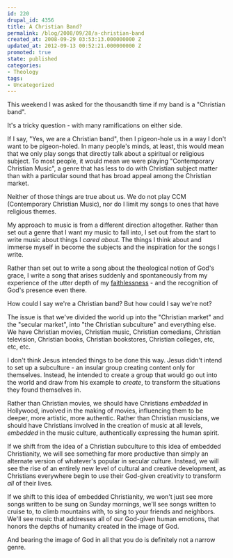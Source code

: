 ```yaml
---
id: 220
drupal_id: 4356
title: A Christian Band?
permalink: /blog/2008/09/28/a-christian-band
created_at: 2008-09-29 03:53:13.000000000 Z
updated_at: 2012-09-13 00:52:21.000000000 Z
promoted: true
state: published
categories:
- Theology
tags:
- Uncategorized
---
```

This weekend I was asked for the thousandth time if my band is a "Christian band".

It's a tricky question - with many ramifications on either side.

If I say, "Yes, we are a Christian band", then I pigeon-hole us in a way I don't want to be pigeon-holed. In many people's minds, at least, this would mean that we only play songs that directly talk about a spiritual or religious subject. To most people, it would mean we were playing "Contemporary Christian Music", a genre that has less to do with Christian subject matter than with a particular sound that has broad appeal among the Christian market.

Neither of those things are true about us. We do not play CCM (Contemporary Christian Music), nor do I limit my songs to ones that have religious themes.

My approach to music is from a different direction altogether. Rather than set out a genre that I want my music to fall into, I set out from the start to write music about things I <em>cared about</em>. The things I think about and immerse myself in become the subjects and the inspiration for the songs I write.

Rather than set out to write a song about the theological notion of God's grace, I write a song that arises suddenly and spontaneously from my experience of the utter depth of my <a title="Unfaithful" href="http://www.reddingbrothers.com/music">faithlessness</a> - and the recognition of God's presence even there.

How could I say we're a Christian band? But how could I say we're not?

The issue is that we've divided the world up into the "Christian market" and the "secular market", into "the Christian subculture" and everything else. We have Christian movies, Christian music, Christian comedians, Christian television, Christian books, Christian bookstores, Christian colleges, etc, etc, etc.

I don't think Jesus intended things to be done this way. Jesus didn't intend to set up a subculture - an insular group creating content only for themselves. Instead, he intended to create a group that would go out into the world and draw from his example to <em>create</em>, to transform the situations they found themselves in.

Rather than Christian movies, we should have Christians <em>embedded</em> in Hollywood, involved in the making of movies, influencing them to be deeper, more artistic, more authentic. Rather than Christian musicians, we should have Christians involved in the creation of music at all levels, <em>embedded</em> in the music culture, authentically expressing the human spirit.

If we shift from the idea of a Christian subculture to this idea of embedded Christianity, we will see something far more productive than simply an alternate version of whatever's popular in secular culture. Instead, we will see the rise of an entirely new level of cultural and creative development, as Christians everywhere begin to use their God-given creativity to transform <em>all</em> of their lives.

If we shift to this idea of embedded Christianity, we won't just see more songs written to be sung on Sunday mornings, we'll see songs written to cruise to, to climb mountains with, to sing to your friends and neighbors. We'll see music that addresses all of our God-given human emotions, that honors the depths of humanity created in the image of God.

And bearing the image of God in all that you do is definitely not a narrow genre.

